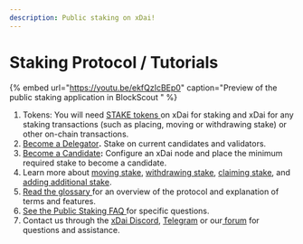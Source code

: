 ```yaml
---
description: Public staking on xDai!
---
```


# Staking Protocol / Tutorials

{% embed url="https://youtu.be/ekfQzIcBEp0" caption="Preview of the public staking application in BlockScout " %}

1. Tokens: You will need [STAKE tokens ](../stake-token/)on xDai for staking and xDai for any staking transactions \(such as placing, moving or withdrawing stake\) or other on-chain transactions.
2. [Become a Delegator](become-a-delegator.md)**.** Stake on current candidates and validators.
3. [Become a Candidate](become-a-candidate-validator.md)**:** Configure an xDai node and place the minimum required stake to become a candidate.
4. Learn more about [moving stake](staking-operations/move-stake.md), [withdrawing stake](staking-operations/withdraw-stake.md), [claiming stake](staking-operations/claim-stake.md), and [adding additional stake](staking-operations/add-stake.md).
5. [Read the glossary ](terminology/protocol-terms.md)for an overview of the protocol and explanation of terms and features.
6. [See the Public Staking FAQ ](../../about-xdai/faqs/public-staking-validators-and-delegators.md)for specific questions.
7. Contact us through the [xDai Discord](https://discord.gg/mPJ9zkq), [Telegram](https://t.me/xdaistable) or our[ forum](https://forum.poa.network/c/xdai-chain) for questions and assistance.

